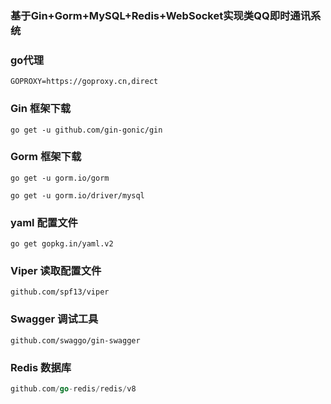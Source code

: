 ### 基于Gin+Gorm+MySQL+Redis+WebSocket实现类QQ即时通讯系统

### go代理

```
GOPROXY=https://goproxy.cn,direct
```

### Gin 框架下载

```
go get -u github.com/gin-gonic/gin
```

### Gorm 框架下载

```
go get -u gorm.io/gorm
```

```
go get -u gorm.io/driver/mysql
```

### yaml 配置文件

```
go get gopkg.in/yaml.v2
```

### Viper 读取配置文件

```
github.com/spf13/viper
```

### Swagger 调试工具

```
github.com/swaggo/gin-swagger
```

### Redis 数据库

```go
github.com/go-redis/redis/v8
```
